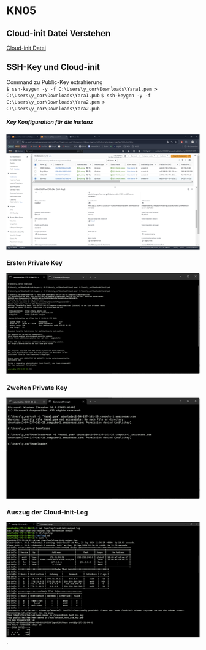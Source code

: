 # KN05

## Cloud-init Datei Verstehen

[Cloud-init Datei](cloud-init.yaml)


## SSH-Key und Cloud-init 

Command zu Public-Key extrahierung 
<br>
`$ ssh-keygen -y -f C:\Users\y_cor\Downloads\Yara1.pem > C:\Users\y_cor\Downloads\Yara1.pub`
`$ ssh-keygen -y -f C:\Users\y_cor\Downloads\Yara2.pem > C:\Users\y_cor\Downloads\Yara2.pub`

##### Key Konfiguration für die Instanz

![](./image_01.png)

### Ersten Private Key

![](./image_02.png)

### Zweiten Private Key

![](./image_03.png)

### Auszug der Cloud-init-Log

![](./image_04.png).

